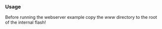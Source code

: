### Usage

Before running the webserver example copy the _www_ directory to the root of the internal flash!
